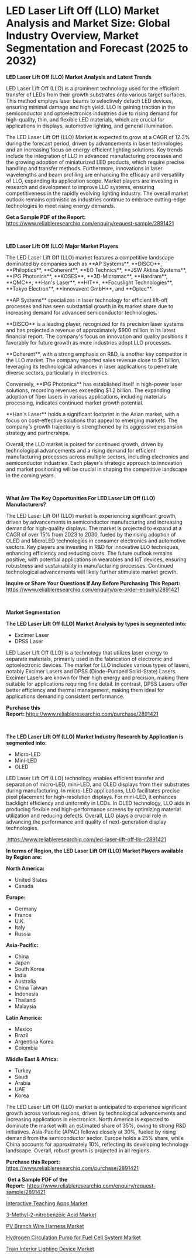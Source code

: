 <p><h1>LED Laser Lift Off (LLO) Market Analysis and Market Size: Global Industry Overview, Market Segmentation and Forecast (2025 to 2032)</h1></p><p><strong>LED Laser Lift Off (LLO) Market Analysis and Latest Trends</strong></p>
<p><p>LED Laser Lift Off (LLO) is a prominent technology used for the efficient transfer of LEDs from their growth substrates onto various target surfaces. This method employs laser beams to selectively detach LED devices, ensuring minimal damage and high yield. LLO is gaining traction in the semiconductor and optoelectronics industries due to rising demand for high-quality, thin, and flexible LED materials, which are crucial for applications in displays, automotive lighting, and general illumination.</p><p>The LED Laser Lift Off (LLO) Market is expected to grow at a CAGR of 12.3% during the forecast period, driven by advancements in laser technologies and an increasing focus on energy-efficient lighting solutions. Key trends include the integration of LLO in advanced manufacturing processes and the growing adoption of miniaturized LED products, which require precise handling and transfer methods. Furthermore, innovations in laser wavelengths and beam profiling are enhancing the efficacy and versatility of LLO, expanding its application scope. Market players are investing in research and development to improve LLO systems, ensuring competitiveness in the rapidly evolving lighting industry. The overall market outlook remains optimistic as industries continue to embrace cutting-edge technologies to meet rising energy demands.</p></p>
<p><strong>Get a Sample PDF of the Report:&nbsp;</strong> <a href="https://www.reliableresearchiq.com/enquiry/request-sample/2891421?utm_campaign=1906&utm_medium=2&utm_source=Github&utm_content=ia&utm_term=14032025&utm_id=led-laser-lift-off-llo">https://www.reliableresearchiq.com/enquiry/request-sample/2891421</a></p>
<p>&nbsp;</p>
<p><strong>LED Laser Lift Off (LLO) Major Market Players</strong></p>
<p><p>The LED Laser Lift Off (LLO) market features a competitive landscape dominated by companies such as **AP Systems**, **DISCO**, **Philoptics**, **Coherent**, **EO Technics**, **JSW Aktina Systems**, **IPG Photonics**, **KOSES**, **3D-Micromac**, **Hardram**, **QMC**, **Han's Laser**, **HIT**, **Focuslight Technologies**, **Tokyo Electron**, **Innovavent GmbH**, and **Optec**. </p><p>**AP Systems** specializes in laser technology for efficient lift-off processes and has seen substantial growth in its market share due to increasing demand for advanced semiconductor technologies. </p><p>**DISCO** is a leading player, recognized for its precision laser systems and has projected a revenue of approximately $900 million in its latest financial report. The company's focus on innovation and quality positions it favorably for future growth as more industries adopt LLO processes.</p><p>**Coherent**, with a strong emphasis on R&D, is another key competitor in the LLO market. The company reported sales revenue close to $1 billion, leveraging its technological advances in laser applications to penetrate diverse sectors, particularly in electronics.</p><p>Conversely, **IPG Photonics** has established itself in high-power laser solutions, recording revenues exceeding $1.2 billion. The expanding adoption of fiber lasers in various applications, including materials processing, indicates continued market growth potential.</p><p>**Han's Laser** holds a significant footprint in the Asian market, with a focus on cost-effective solutions that appeal to emerging markets. The company’s growth trajectory is strengthened by its aggressive expansion strategy and partnerships.</p><p>Overall, the LLO market is poised for continued growth, driven by technological advancements and a rising demand for efficient manufacturing processes across multiple sectors, including electronics and semiconductor industries. Each player's strategic approach to innovation and market positioning will be crucial in shaping the competitive landscape in the coming years.</p></p>
<p>&nbsp;</p>
<p><strong>What Are The Key Opportunities For LED Laser Lift Off (LLO) Manufacturers?</strong></p>
<p><p>The LED Laser Lift Off (LLO) market is experiencing significant growth, driven by advancements in semiconductor manufacturing and increasing demand for high-quality displays. The market is projected to expand at a CAGR of over 15% from 2023 to 2030, fueled by the rising adoption of OLED and MicroLED technologies in consumer electronics and automotive sectors. Key players are investing in R&D for innovative LLO techniques, enhancing efficiency and reducing costs. The future outlook remains positive, with potential applications in wearables and IoT devices, ensuring robustness and sustainability in manufacturing processes. Continued technological advancements will likely further stimulate market growth.</p></p>
<p><strong>Inquire or Share Your Questions If Any Before Purchasing This Report:</strong> <a href="https://www.reliableresearchiq.com/enquiry/pre-order-enquiry/2891421?utm_campaign=1906&utm_medium=2&utm_source=Github&utm_content=ia&utm_term=14032025&utm_id=led-laser-lift-off-llo">https://www.reliableresearchiq.com/enquiry/pre-order-enquiry/2891421</a></p>
<p>&nbsp;</p>
<p><strong>Market Segmentation</strong></p>
<p><strong>The LED Laser Lift Off (LLO) Market Analysis by types is segmented into:</strong></p>
<p><ul><li>Excimer Laser</li><li>DPSS Laser</li></ul></p>
<p><p>LED Laser Lift Off (LLO) is a technology that utilizes laser energy to separate materials, primarily used in the fabrication of electronic and optoelectronic devices. The market for LLO includes various types of lasers, notably Excimer Lasers and DPSS (Diode-Pumped Solid-State) Lasers. Excimer Lasers are known for their high energy and precision, making them suitable for applications requiring fine detail. In contrast, DPSS Lasers offer better efficiency and thermal management, making them ideal for applications demanding consistent performance.</p></p>
<p><strong>Purchase this Report:&nbsp;</strong><a href="https://www.reliableresearchiq.com/purchase/2891421?utm_campaign=1906&utm_medium=2&utm_source=Github&utm_content=ia&utm_term=14032025&utm_id=led-laser-lift-off-llo">https://www.reliableresearchiq.com/purchase/2891421</a></p>
<p>&nbsp;</p>
<p><strong>The LED Laser Lift Off (LLO) Market Industry Research by Application is segmented into:</strong></p>
<p><ul><li>Micro-LED</li><li>Mini-LED</li><li>OLED</li></ul></p>
<p><p>LED Laser Lift Off (LLO) technology enables efficient transfer and separation of micro-LED, mini-LED, and OLED displays from their substrates during manufacturing. In micro-LED applications, LLO facilitates precise pixel placement for high-resolution displays. For mini-LED, it enhances backlight efficiency and uniformity in LCDs. In OLED technology, LLO aids in producing flexible and high-performance screens by optimizing material utilization and reducing defects. Overall, LLO plays a crucial role in advancing the performance and quality of next-generation display technologies.</p></p>
<p><a href="https://www.reliableresearchiq.com/led-laser-lift-off-llo-r2891421?utm_campaign=1906&utm_medium=2&utm_source=Github&utm_content=ia&utm_term=14032025&utm_id=led-laser-lift-off-llo">&nbsp;https://www.reliableresearchiq.com/led-laser-lift-off-llo-r2891421</a></p>
<p><strong>In terms of Region, the LED Laser Lift Off (LLO) Market Players available by Region are:</strong></p>
<p>
    <p> <strong> North America: </strong>
        <ul>
            <li>United States</li>
            <li>Canada</li>
        </ul>
        </p> 
    <p> <strong> Europe: </strong>
        <ul>
            <li>Germany</li>
            <li>France</li>
            <li>U.K.</li>
            <li>Italy</li>
            <li>Russia</li>
        </ul>
        </p> 
    <p> <strong> Asia-Pacific: </strong>
        <ul>
            <li>China</li>
            <li>Japan</li>
            <li>South Korea</li>
            <li>India</li>
            <li>Australia</li>
            <li>China Taiwan</li>
            <li>Indonesia</li>
            <li>Thailand</li>
            <li>Malaysia</li>
        </ul>
        </p> 
    <p> <strong> Latin America: </strong>
        <ul>
            <li>Mexico</li>
            <li>Brazil</li>
            <li>Argentina Korea</li>
            <li>Colombia</li>
        </ul>
        </p> 
    <p> <strong> Middle East & Africa: </strong>
        <ul>
            <li>Turkey</li>
            <li>Saudi</li>
            <li>Arabia</li>
            <li>UAE</li>
            <li>Korea</li>
        </ul>
    </p>
    </p>
<p><p>The LED Laser Lift Off (LLO) market is anticipated to experience significant growth across various regions, driven by technological advancements and increasing applications in electronics. North America is expected to dominate the market with an estimated share of 35%, owing to strong R&D initiatives. Asia-Pacific (APAC) follows closely at 30%, fueled by rising demand from the semiconductor sector. Europe holds a 25% share, while China accounts for approximately 10%, reflecting its developing technology landscape. Overall, robust growth is projected in all regions.</p></p>
<p><strong>Purchase this Report: </strong><a href="https://www.reliableresearchiq.com/purchase/2891421?utm_campaign=1906&utm_medium=2&utm_source=Github&utm_content=ia&utm_term=14032025&utm_id=led-laser-lift-off-llo">https://www.reliableresearchiq.com/purchase/2891421</a></p>
<p>&nbsp;<strong>Get a Sample PDF of the Report:&nbsp;&nbsp;</strong><a href="https://www.reliableresearchiq.com/enquiry/request-sample/2891421?utm_campaign=1906&utm_medium=2&utm_source=Github&utm_content=ia&utm_term=14032025&utm_id=led-laser-lift-off-llo">https://www.reliableresearchiq.com/enquiry/request-sample/2891421</a></p>
<p><strong></strong></p>
<p><p><a href="https://github.com/laingragle95/Market-Research-Report-List-1/blob/main/interactive-teaching-apps-market.md?utm_campaign=1906&utm_medium=2&utm_source=Github&utm_content=ia&utm_term=14032025&utm_id=led-laser-lift-off-llo">Interactive Teaching Apps Market</a></p><p><a href="https://github.com/uripeachrii/Market-Research-Report-List-1/blob/main/3-methyl-2-nitrobenzoic-acid-market.md?utm_campaign=1906&utm_medium=2&utm_source=Github&utm_content=ia&utm_term=14032025&utm_id=led-laser-lift-off-llo">3-Methyl-2-nitrobenzoic Acid Market</a></p><p><a href="https://github.com/janotjuljo/Market-Research-Report-List-1/blob/main/pv-branch-wire-harness-market.md?utm_campaign=1906&utm_medium=2&utm_source=Github&utm_content=ia&utm_term=14032025&utm_id=led-laser-lift-off-llo">PV Branch Wire Harness Market</a></p><p><a href="https://github.com/taveyasenay/Market-Research-Report-List-1/blob/main/hydrogen-circulation-pump-for-fuel-cell-system-market.md?utm_campaign=1906&utm_medium=2&utm_source=Github&utm_content=ia&utm_term=14032025&utm_id=led-laser-lift-off-llo">Hydrogen Circulation Pump for Fuel Cell System Market</a></p><p><a href="https://github.com/ssaradulai/Market-Research-Report-List-1/blob/main/train-interior-lighting-device-market.md?utm_campaign=1906&utm_medium=2&utm_source=Github&utm_content=ia&utm_term=14032025&utm_id=led-laser-lift-off-llo">Train Interior Lighting Device Market</a></p></p>
